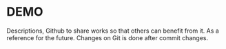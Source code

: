 # DEMO
Descriptions, Github to share works so that others can benefit from it. As a reference for the future. 
Changes on Git is done after commit changes.
